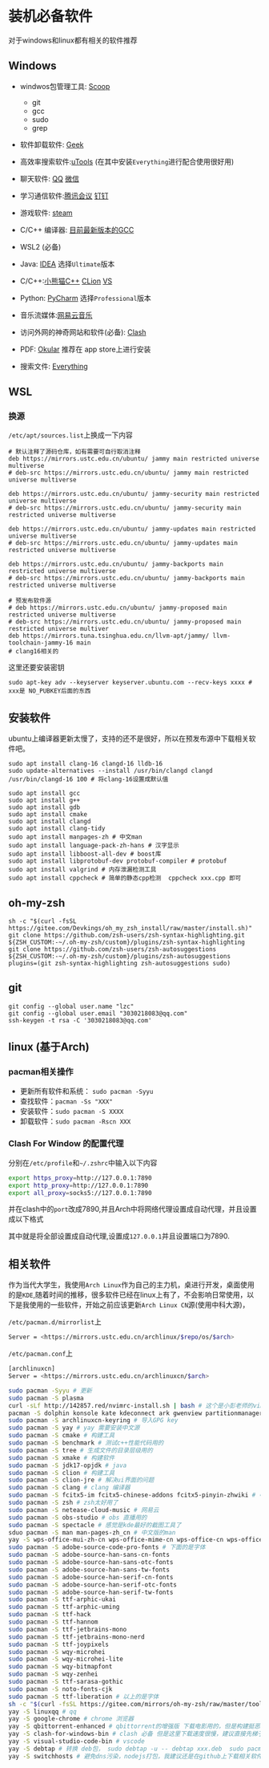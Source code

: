 # 装机必备软件

对于windows和linux都有相关的软件推荐

## Windows

- windwos包管理工具: [Scoop](https://scoop.sh/)
  - git
  - gcc
  - sudo
  - grep
- 软件卸载软件: [Geek](https://geekuninstaller.com/download)

- 高效率搜索软件:[uTools](https://www.u.tools/)  (在其中安装`Everything`进行配合使用很好用)

- 聊天软件: [QQ](https://im.qq.com/index) [微信](https://weixin.qq.com)

- 学习通信软件:[腾讯会议](https://meeting.tencent.com/) [钉钉](https://www.dingtalk.com)

- 游戏软件: [steam](https://store.steampowered.com/)

- C/C++ 编译器: [目前最新版本的GCC](https://github.com/niXman/mingw-builds-binaries)

- WSL2 (必备)

- Java:  [IDEA](https://www.jetbrains.com/idea/) 选择`Ultimate`版本

- C/C++:[小熊猫C++](https://royqh1979.gitee.io/redpandacpp/)  [CLion](https://www.jetbrains.com/clion/) [VS](https://visualstudio.microsoft.com/zh-hans/vs/)

- Python: [PyCharm](https://www.jetbrains.com/pycharm/download/#section=windows) 选择`Professional`版本

- 音乐流媒体:[网易云音乐](https://music.163.com/)

- 访问外网的神奇网站和软件(必备): [Clash](https://github.com/Fndroid/clash_for_windows_pkg)
- PDF: [Okular](https://okular.kde.org/zh-cn/) 推荐在 app store上进行安装
- 搜索文件: [Everything](https://www.voidtools.com/zh-cn/)

## WSL

### 换源

`/etc/apt/sources.list`上换成一下内容

```shell
# 默认注释了源码仓库，如有需要可自行取消注释
deb https://mirrors.ustc.edu.cn/ubuntu/ jammy main restricted universe multiverse
# deb-src https://mirrors.ustc.edu.cn/ubuntu/ jammy main restricted universe multiverse

deb https://mirrors.ustc.edu.cn/ubuntu/ jammy-security main restricted universe multiverse
# deb-src https://mirrors.ustc.edu.cn/ubuntu/ jammy-security main restricted universe multiverse

deb https://mirrors.ustc.edu.cn/ubuntu/ jammy-updates main restricted universe multiverse
# deb-src https://mirrors.ustc.edu.cn/ubuntu/ jammy-updates main restricted universe multiverse

deb https://mirrors.ustc.edu.cn/ubuntu/ jammy-backports main restricted universe multiverse
# deb-src https://mirrors.ustc.edu.cn/ubuntu/ jammy-backports main restricted universe multiverse

# 预发布软件源
# deb https://mirrors.ustc.edu.cn/ubuntu/ jammy-proposed main restricted universe multiverse
# deb-src https://mirrors.ustc.edu.cn/ubuntu/ jammy-proposed main restricted universe multiver
deb https://mirrors.tuna.tsinghua.edu.cn/llvm-apt/jammy/ llvm-toolchain-jammy-16 main
# clang16相关的 
```

这里还要安装密钥

```shell
sudo apt-key adv --keyserver keyserver.ubuntu.com --recv-keys xxxx # xxx是 NO_PUBKEY后面的东西
```

## 安装软件

ubuntu上编译器更新太慢了，支持的还不是很好，所以在预发布源中下载相关软件吧。

```shell
sudo apt install clang-16 clangd-16 lldb-16
sudo update-alternatives --install /usr/bin/clangd clangd /usr/bin/clangd-16 100 # 将clang-16设置成默认值
```

```shell
sudo apt install gcc
sudo apt install g++
sudo apt install gdb
sudo apt install cmake
sudo apt install clangd 
sudo apt install clang-tidy
sudo apt install manpages-zh # 中文man
sudo apt install language-pack-zh-hans # 汉字显示
sudo apt install libboost-all-dev # boost库
sudo apt install libprotobuf-dev protobuf-compiler # protobuf
sudo apt install valgrind # 内存泄漏检测工具
sudo apt install cppcheck # 简单的静态cpp检测  cppcheck xxx.cpp 即可

```

## oh-my-zsh

```shell
sh -c "$(curl -fsSL https://gitee.com/Devkings/oh_my_zsh_install/raw/master/install.sh)"
git clone https://github.com/zsh-users/zsh-syntax-highlighting.git ${ZSH_CUSTOM:-~/.oh-my-zsh/custom}/plugins/zsh-syntax-highlighting
git clone https://github.com/zsh-users/zsh-autosuggestions ${ZSH_CUSTOM:-~/.oh-my-zsh/custom}/plugins/zsh-autosuggestions
plugins=(git zsh-syntax-highlighting zsh-autosuggestions sudo)
```

## git

```shell
git config --global user.name "lzc"
git config --global user.email "3030218083@qq.com"
ssh-keygen -t rsa -C '3030218083@qq.com'

```

## linux (基于Arch)

### pacman相关操作

- 更新所有软件和系统： `sudo pacman -Syyu`
- 查找软件：`pacman -Ss "XXX"`
- 安装软件：`sudo pacman -S XXXX`
- 卸载软件：`sudo pacman -Rscn XXX`

### Clash For Window 的配置代理

分别在`/etc/profile`和`~/.zshrc`中输入以下内容

```bash
export https_proxy=http://127.0.0.1:7890
export http_proxy=http://127.0.0.1:7890
export all_proxy=socks5://127.0.0.1:7890
```

并在clash中的`port`改成7890,并且Arch中将网络代理设置成自动代理，并且设置成以下格式

其中就是将全部设置成自动代理,设置成`127.0.0.1`并且设置端口为7890.

## 相关软件

作为当代大学生，我使用`Arch Linux`作为自己的主力机，桌进行开发，桌面使用的是`KDE`,随着时间的推移，很多软件已经在linux上有了，不会影响日常使用，以下是我使用的一些软件，开始之前应该更新`Arch Linux CN`源(使用中科大源)，

`/etc/pacman.d/mirrorlist`上

```bash
Server = <https://mirrors.ustc.edu.cn/archlinux/$repo/os/$arch>
```

`/etc/pacman.conf`上

```bash
[archlinuxcn]
Server = <https://mirrors.ustc.edu.cn/archlinuxcn/$arch>
```

```bash
sudo pacman -Syyu # 更新
sudo pacman -S plasma
curl -sLf http://142857.red/nvimrc-install.sh | bash # 这个是小彭老师的vim配置，很爽
pacman -S dolphin konsole kate kdeconnect ark gwenview partitionmanager filelight kcalc kdenlive krita kdiskmark spectacle # kde下比较好的软件
sudo pacman -S archlinuxcn-keyring # 导入GPG key
sudo pacman -S yay # yay 需要安装中文源
sudo pacman -S cmake # 构建工具 
sudo pacman -S benchmark # 测试c++性能代码用的
sudo pacman -S tree # 生成文件的目录层级用的
sudo pacman -S xmake # 构建软件
sudo pacman -S jdk17-opjdk # java
sudo pacman -S clion # 构建工具
sudo pacman -S clion-jre # 解决ui界面的问题
sudo pacman -S clang # clang 编译器
sudo pacman -S fcitx5-im fcitx5-chinese-addons fcitx5-pinyin-zhwiki # 中文输入法
sudo pacman -S zsh # zsh太好用了
sudo pacman -S netease-cloud-music # 网易云
sudo pacman -S obs-studio # obs 直播用的
sudo pacman -S spectacle # 感觉是kde最好的截图工具了
sduo pacman -S man man-pages-zh_cn # 中文版的man
yay -S wps-office-mui-zh-cn wps-office-mime-cn wps-office-cn wps-office-fonts ttf-ms-fonts ttf-wps-fonts # wps
sudo pacman -S adobe-source-code-pro-fonts # 下面的是字体
sudo pacman -S adobe-source-han-sans-cn-fonts
sudo pacman -S adobe-source-han-sans-otc-fonts
sudo pacman -S adobe-source-han-sans-tw-fonts
sudo pacman -S adobe-source-han-serif-cn-fonts
sudo pacman -S adobe-source-han-serif-otc-fonts
sudo pacman -S adobe-source-han-serif-tw-fonts
sudo pacman -S ttf-arphic-ukai
sudo pacman -S ttf-arphic-uming
sudo pacman -S ttf-hack
sudo pacman -S ttf-hannom
sudo pacman -S ttf-jetbrains-mono
sudo pacman -S ttf-jetbrains-mono-nerd
sudo pacman -S ttf-joypixels
sudo pacman -S wqy-microhei
sudo pacman -S wqy-microhei-lite
sudo pacman -S wqy-bitmapfont
sudo pacman -S wqy-zenhei
sudo pacman -S ttf-sarasa-gothic
sudo pacman -S noto-fonts-cjk
sudo pacman -S ttf-liberation # 以上的是字体
sh -c "$(curl -fsSL https://gitee.com/mirrors/oh-my-zsh/raw/master/tools/install.sh)" # oh-my-zsh的配置
yay -S linuxqq # qq
yay -S google-chrome # chrome 浏览器
yay -S qbittorrent-enhanced # qbittorrent的增强版 下载电影用的，但是构建挺恶心的qwq
yay -S clash-for-windows-bin # clash 必备 但是这里下载速度很慢，建议直接先梯子再进行安装这个软件
yay -S visual-studio-code-bin # vscode
yay -S debtap # 转换 deb包， sudo debtap -u -- debtap xxx.deb  sudo pacman -U xxxx
yay -S switchhosts # 避免dns污染，nodejs打包，我建议还是在github上下载相关软件，进行转换一下然后再安装把

```
